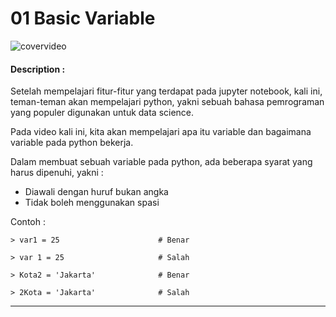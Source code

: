 # 01 Basic Variable

![covervideo](http://bit.ly/makeaicovervideo)

#### **Description :**
Setelah mempelajari fitur-fitur yang terdapat pada jupyter notebook, kali ini, teman-teman akan mempelajari python, yakni sebuah bahasa pemrograman yang populer digunakan untuk data science.

Pada video kali ini, kita akan mempelajari apa itu variable dan bagaimana variable pada python bekerja.

Dalam membuat sebuah variable pada python, ada beberapa syarat yang harus dipenuhi, yakni :

* Diawali dengan huruf bukan angka
* Tidak boleh menggunakan spasi
  
Contoh :

```
> var1 = 25                      # Benar 

> var 1 = 25                     # Salah

> Kota2 = 'Jakarta'              # Benar 

> 2Kota = 'Jakarta'              # Salah
```
___